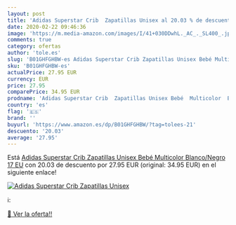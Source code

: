 ```yaml
---
layout: post
title: 'Adidas Superstar Crib  Zapatillas Unisex al 20.03 % de descuento'
date: 2020-02-22 09:46:36
image: 'https://m.media-amazon.com/images/I/41+030DDwhL._AC_._SL400_.jpg'
comments: true
category: ofertas
author: 'tole.es'
slug: 'B01GHFGHBW-es Adidas Superstar Crib Zapatillas Unisex Bebé Multicolor...'
sku: 'B01GHFGHBW-es'
actualPrice: 27.95 EUR
currency: EUR
price: 27.95
comparePrice: 34.95 EUR
prodname: 'Adidas Superstar Crib  Zapatillas Unisex Bebé  Multicolor  Blanco/Negro   17 EU'
country: 'es'
flag: '🇪🇸'
brand: ''
buyurl: 'https://www.amazon.es/dp/B01GHFGHBW/?tag=tolees-21'
descuento: '20.03'
average: '27.95'
---
```


Está [Adidas Superstar Crib  Zapatillas Unisex Bebé  Multicolor  Blanco/Negro   17 EU](https://www.amazon.es/dp/B01GHFGHBW/?tag=tolees-21) con 20.03 de descuento por 27.95 EUR (original: 34.95 EUR) en el siguiente enlace!

[![Adidas Superstar Crib  Zapatillas Unisex](https://m.media-amazon.com/images/I/41+030DDwhL._AC_._SL400_.jpg)](https://www.amazon.es/dp/B01GHFGHBW/?tag=tolees-21)

ℹ️:


[🛒 Ver la oferta!!](https://www.amazon.es/dp/B01GHFGHBW/?tag=tolees-21)
